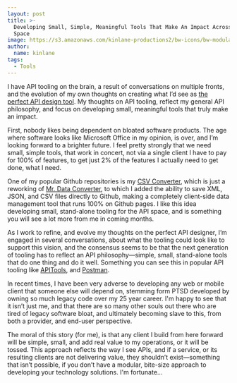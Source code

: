 ```yaml
---
layout: post
title: >-
  Developing Small, Simple, Meaningful Tools That Make An Impact Across The API
  Space
image: https://s3.amazonaws.com/kinlane-productions2/bw-icons/bw-modular.png
author:
  name: kinlane
tags:
  - Tools
---
```

I have API tooling on the brain, a result of conversations on multiple fronts, and the evolution of my own thoughts on creating what I’d see as [the perfect API design tool](http://apievangelist.com/2014/06/25/if-i-could-design-my-perfect-api-design-editor/). My thoughts on API tooling, reflect my general API philosophy, and focus on developing small, meaningful tools that truly make an impact.

First, nobody likes being dependent on bloated software products. The age where software looks like Microsoft Office in my opinion, is over, and I’m looking forward to a brighter future. I feel pretty strongly that we need small, simple tools, that work in concert, not via a single client I have to pay for 100% of features, to get just 2% of the features I actually need to get done, what I need.

One of my popular Github repositories is my [CSV Converter](https://github.com/kinlane/csv-converter/tree/gh-pages), which is just a reworking of [Mr. Data Converter](https://github.com/shancarter/Mr-Data-Converter), to which I added the ability to save XML, JSON, and CSV files directly to Github, making a completely client-side data management tool that runs 100% on Github pages. I like this idea developing small, stand-alone tooling for the API space, and is something you will see a lot more from me in coming months.

As I work to refine, and evolve my thoughts on the perfect API designer, I’m engaged in several conversations, about what the tooling could look like to support this vision, and the consensus seems to be that the next generation of tooling has to reflect an API philosophy—simple, small, stand-alone tools that do one thing and do it well. Something you can see this in popular API tooling like [APITools](https://www.apitools.com/), and [Postman](http://www.getpostman.com/).

In recent times, I have been very adverse to developing any web or mobile client that someone else will depend on, stemming form PTSD developed by owning so much legacy code over my 25 year career. I'm happy to see that it isn’t just me, and that there are so many other souls out there who are tired of legacy software bloat, and ultimately becoming slave to this, from both a provider, and end-user perspective.

The moral of this story (for me), is that any client I build from here forward will be simple, small, and add real value to my operations, or it will be tossed. This approach reflects the way I see APIs, and if a service, or its resulting clients are not delivering value, they shouldn’t exist—something that isn’t possible, if you don’t have a modular, bite-size approach to developing your technology solutions. I'm fortunate...